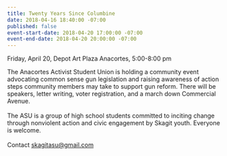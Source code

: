 ```yaml
---
title: Twenty Years Since Columbine
date: 2018-04-16 18:40:00 -07:00
published: false
event-start-date: 2018-04-20 17:00:00 -07:00
event-end-date: 2018-04-20 20:00:00 -07:00
---
```


Friday, April 20, Depot Art Plaza Anacortes, 5:00-8:00 pm

The Anacortes Activist Student Union is holding a community event advocating common sense gun legislation and raising awareness of action steps community members may take to support gun reform. There will be speakers, letter writing, voter registration, and a march down Commercial Avenue.\
 \
The ASU is a group of high school students committed to inciting change through nonviolent action and civic engagement by Skagit youth. Everyone is welcome.\
 \
Contact [skagitasu@gmail.com](mailto:skagitasu@gmail.com)